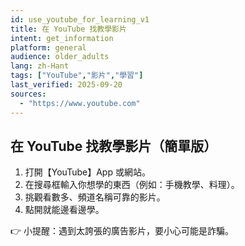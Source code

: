 ```yaml
---
id: use_youtube_for_learning_v1
title: 在 YouTube 找教學影片
intent: get_information
platform: general
audience: older_adults
lang: zh-Hant
tags: ["YouTube","影片","學習"]
last_verified: 2025-09-20
sources:
  - "https://www.youtube.com"
---
```


## 在 YouTube 找教學影片（簡單版）

1. 打開【YouTube】App 或網站。  
2. 在搜尋框輸入你想學的東西（例如：手機教學、料理）。  
3. 挑觀看數多、頻道名稱可靠的影片。  
4. 點開就能邊看邊學。  

👉 小提醒：遇到太誇張的廣告影片，要小心可能是詐騙。
